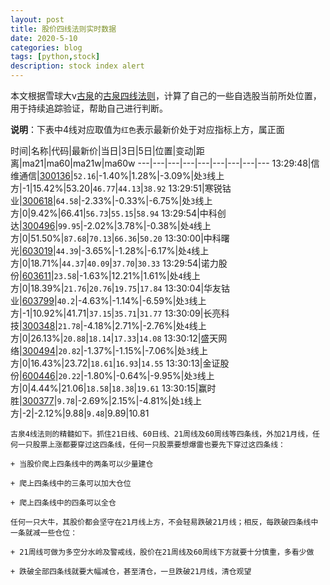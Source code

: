 ```yaml
---
layout: post
title: 股价四线法则实时数据
date: 2020-5-10
categories: blog
tags: [python,stock]
description: stock index alert
---
```



本文根据雪球大v[古泉](https://xueqiu.com/u/7148646888)的[古泉四线法则](https://xueqiu.com/7148646888/130498192)，计算了自己的一些自选股当前所处位置，用于持续追踪验证，帮助自己进行判断。

**说明**：下表中4线对应取值为`红色`表示最新价处于对应指标上方，属正面

时间|名称|代码|最新价|当日|3日|5日|位置|变动|距离|ma21|ma60|ma21w|ma60w
---|---|---|---|---|---|---|---|---
13:29:48|信维通信|[300136](https://xueqiu.com/S/SZ300136)|`52.16`|-1.40%|1.28%|-3.09%|处`3`线上方|-1|15.42%|53.20|`46.77`|`44.13`|`38.92`
13:29:51|寒锐钴业|[300618](https://xueqiu.com/S/SZ300618)|`64.58`|-2.33%|-0.33%|-6.75%|处`3`线上方|0|9.42%|66.41|`56.73`|`55.15`|`58.94`
13:29:54|中科创达|[300496](https://xueqiu.com/S/SZ300496)|`99.95`|-2.02%|3.78%|-0.38%|处`4`线上方|0|51.50%|`87.68`|`70.13`|`66.36`|`50.20`
13:30:00|中科曙光|[603019](https://xueqiu.com/S/SH603019)|`44.39`|-3.65%|-1.28%|-6.17%|处`4`线上方|0|18.71%|`44.37`|`40.09`|`37.70`|`30.33`
13:29:54|诺力股份|[603611](https://xueqiu.com/S/SH603611)|`23.58`|-1.63%|12.21%|1.61%|处`4`线上方|0|18.39%|`21.76`|`20.76`|`19.75`|`17.84`
13:30:04|华友钴业|[603799](https://xueqiu.com/S/SH603799)|`40.2`|-4.63%|-1.14%|-6.59%|处`3`线上方|-1|10.92%|41.71|`37.15`|`35.71`|`31.77`
13:30:09|长亮科技|[300348](https://xueqiu.com/S/SZ300348)|`21.78`|-4.18%|2.71%|-2.76%|处`4`线上方|0|26.13%|`20.88`|`18.14`|`17.33`|`14.08`
13:30:12|盛天网络|[300494](https://xueqiu.com/S/SZ300494)|`20.82`|-1.37%|-1.15%|-7.06%|处`3`线上方|0|16.43%|23.72|`18.61`|`16.93`|`14.55`
13:30:13|金证股份|[600446](https://xueqiu.com/S/SH600446)|`20.22`|-1.80%|-0.64%|-9.95%|处`3`线上方|0|4.44%|21.06|`18.58`|`18.38`|`19.61`
13:30:15|赢时胜|[300377](https://xueqiu.com/S/SZ300377)|`9.78`|-2.69%|2.15%|-4.81%|处`1`线上方|-2|-2.12%|9.88|`9.48`|9.89|10.81

```
古泉4线法则的精髓如下。抓住21日线、60日线、21周线及60周线等四条线，外加21月线，任何一只股票上涨都要穿过这四条线，任何一只股票要想爆雷也要先下穿过这四条线：

+ 当股价爬上四条线中的两条可以少量建仓

+ 爬上四条线中的三条可以加大仓位

+ 爬上四条线中的四条可以全仓

任何一只大牛，其股价都会坚守在21月线上方，不会轻易跌破21月线；相反，每跌破四条线中一条就减一些仓位：

+ 21周线可做为多空分水岭及警戒线，股价在21周线及60周线下方就要十分慎重，多看少做

+ 跌破全部四条线就要大幅减仓，甚至清仓，一旦跌破21月线，清仓观望
```